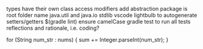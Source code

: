 <!-- SPDX-License-Identifier: zlib-acknowledgement -->
types have their own class
access modifiers add abstraction
package is root folder name
java.util and java.io stdlib
vscode lightbulb to autogenerate setters/getters
$(gradle lint) ensure camelCase
gradle test to run all tests
reflections and rationale, i.e. coding?

for (String num_str : nums) {
    sum += Integer.parseInt(num_str);
}
